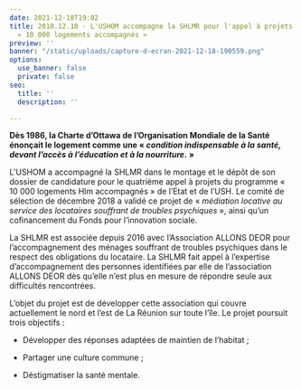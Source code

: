 ```yaml
---
date: 2021-12-18T19:02
title: 2018.12.10 - L'USHOM accompagne la SHLMR pour l'appel à projets du programme
  « 10 000 logements accompagnés »
preview: ''
banner: "/static/uploads/capture-d-ecran-2021-12-18-190559.png"
options:
  use_banner: false
  private: false
seo:
  title: ''
  description: ''

---
```

**Dès 1986, la Charte d’Ottawa de l’Organisation Mondiale de la Santé énonçait le logement comme une « _condition indispensable à la santé, devant l’accès à l’éducation et à la nourriture._ »**

L’USHOM a accompagné la SHLMR dans le montage et le dépôt de son dossier de candidature pour le quatrième appel à projets du programme « 10 000 logements Hlm accompagnés » de l’Etat et de l’USH. Le comité de sélection de décembre 2018 a validé ce projet de « _médiation locative au service des locataires souffrant de troubles psychiques_ », ainsi qu’un cofinancement du Fonds pour l’innovation sociale. 

La SHLMR est associée depuis 2016 avec l’Association ALLONS DEOR pour l’accompagnement des ménages souffrant de troubles psychiques dans le respect des obligations du locataire. La SHLMR fait appel à l’expertise d’accompagnement des personnes identifiées par elle de l’association ALLONS DEOR dès qu’elle n’est plus en mesure de répondre seule aux difficultés rencontrées. 

L’objet du projet est de développer cette association qui couvre actuellement le nord et l’est de La Réunion sur toute l’île. Le projet poursuit trois objectifs :

* Développer des réponses adaptées de maintien de l’habitat ;


* Partager une culture commune ;


* Déstigmatiser la santé mentale.